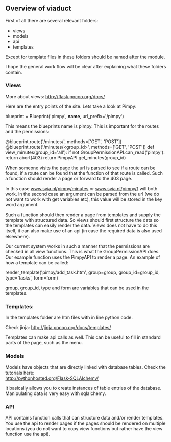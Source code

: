 ## Overview of viaduct  

First of all there are several relevant folders:  
* views  
* models  
* api  
* templates  

Except for template files in these folders should be named after the module.

I hope the general work flow will be clear after explaining what these folders
contain.

### Views  
More about views: http://flask.pocoo.org/docs/


Here are the entry points of the site. Lets take a look at Pimpy:  

blueprint = Blueprint('pimpy', __name__, url_prefix='/pimpy')

This means the blueprints name is pimpy. This is important for the routes and
the permissions:  

@blueprint.route('/minutes/', methods=['GET', 'POST'])
@blueprint.route('/minutes/<group_id>', methods=['GET', 'POST'])
def view_minutes(group_id='all'):
	if not GroupPermissionAPI.can_read('pimpy'):
		return abort(403)
	return PimpyAPI.get_minutes(group_id)

When someone visits the page the url is parsed to see if a route can be found,
if a route can be found that the function of that route is called. Such a
function should render a page or forward to the 403 page.  

In this case www.svia.nl/pimpy/minutes or www.svia.nl/pimpy/1 will both work. In
the second case an argument can be parsed from the url (we do not want
to work with get variables etc), this value will be stored in the key word
argument.  

Such a function should then render a page from templates and supply the template
with structured data. So views should first structure the data so the templates
can easily render the data. Views does not have to do this itself, it can also
make use of an api (in case the required data is also used elsewhere).

Our current system works in such a manner that the permissions are checked in
all view functions. This is what the GroupPermissionAPI does. Our example
function uses the PimpyAPI to render a page. An example of how a template can be
called:

render_template('pimpy/add_task.htm', group=group,
		group_id=group_id, type='tasks', form=form)

group, group_id, type and form are variables that can be used in the templates.

### Templates:  
In the templates folder are htm files with in line python code. 

Check jinja: http://jinja.pocoo.org/docs/templates/

Templates can make api calls as well. This can be useful to fill in standard
parts of the page, such as the menu.


### Models  
Models have objects that are directly linked with database tables. Check the
tutorials here:  
http://pythonhosted.org/Flask-SQLAlchemy/

It basically allows you to create instances of table entries of the database.
Manipulating data is very easy with sqlalchemy.

### API  
API contains function calls that can structure data and/or render templates. You
use the api to render pages if the pages should be rendered on multiple
locations (you do not want to copy view functions but rather have the view
function use the api).  
